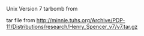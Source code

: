 Unix Version 7 tarbomb from

tar file from http://minnie.tuhs.org/Archive/PDP-11/Distributions/research/Henry_Spencer_v7/v7.tar.gz

